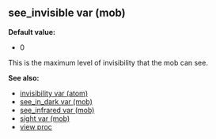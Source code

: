 ## see_invisible var (mob)

**Default value:**
+   0


This is the maximum level of invisibility that the mob can see.

**See also:**
+   [invisibility var (atom)](/ref/atom/var/invisibility.md) 
+   [see_in_dark var (mob)](/ref/mob/var/see_in_dark.md) 
+   [see_infrared var (mob)](/ref/mob/var/see_infrared.md) 
+   [sight var (mob)](/ref/mob/var/sight.md) 
+   [view proc](/ref/proc/view.md) <!-- -->